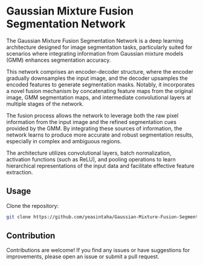 # Gaussian Mixture Fusion Segmentation Network
The Gaussian Mixture Fusion Segmentation Network is a deep learning architecture designed for image segmentation tasks, particularly suited for scenarios where integrating information from Gaussian mixture models (GMM) enhances segmentation accuracy.

This network comprises an encoder-decoder structure, where the encoder gradually downsamples the input image, and the decoder upsamples the encoded features to generate segmentation masks. Notably, it incorporates a novel fusion mechanism by concatenating feature maps from the original image, GMM segmentation maps, and intermediate convolutional layers at multiple stages of the network.

The fusion process allows the network to leverage both the raw pixel information from the input image and the refined segmentation cues provided by the GMM. By integrating these sources of information, the network learns to produce more accurate and robust segmentation results, especially in complex and ambiguous regions.

The architecture utilizes convolutional layers, batch normalization, activation functions (such as ReLU), and pooling operations to learn hierarchical representations of the input data and facilitate effective feature extraction.

## Usage

Clone the repository:

```bash
git clone https://github.com/yeasintaha/Gaussian-Mixture-Fusion-Segmentation-Network.git
```

## Contribution

Contributions are welcome! If you find any issues or have suggestions for improvements, please open an issue or submit a pull request.
